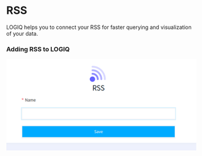 # RSS

LOGIQ helps you to connect your RSS for faster querying and visualization of your data.

### Adding RSS to LOGIQ

![Configuring RSS data source](<../../.gitbook/assets/Screenshot from 2022-06-30 12-46-58.png>)
